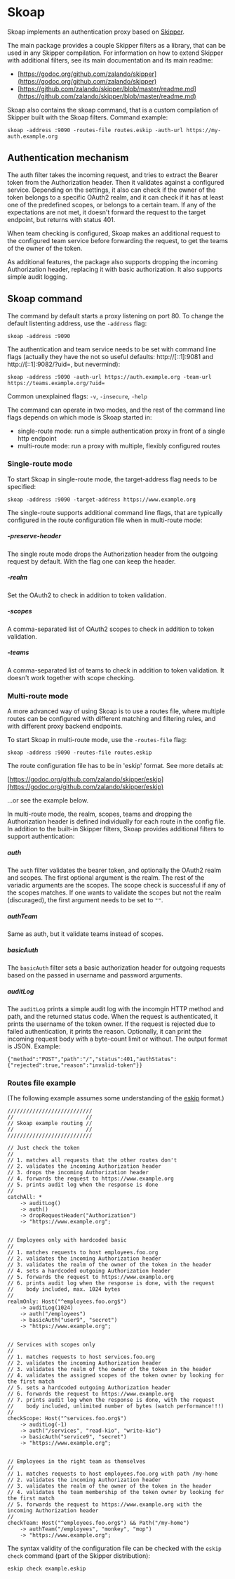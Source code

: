 # Skoap

Skoap implements an authentication proxy based on [Skipper](https://github.com/zalando/skipper).

The main package provides a couple Skipper filters as a library, that can be used in any Skipper compilation.
For information on how to extend Skipper with additional filters, see its main documentation and its main
readme:

- [https://godoc.org/github.com/zalando/skipper](https://godoc.org/github.com/zalando/skipper)
- [https://github.com/zalando/skipper/blob/master/readme.md](https://github.com/zalando/skipper/blob/master/readme.md)

Skoap also contains the skoap command, that is a custom compilation of Skipper built with the Skoap filters.
Command example:

```
skoap -address :9090 -routes-file routes.eskip -auth-url https://my-auth.example.org
```

## Authentication mechanism

The auth filter takes the incoming request, and tries to extract the Bearer token from the Authorization header.
Then it validates against a configured service. Depending on the settings, it also can check if the owner of the
token belongs to a specific OAuth2 realm, and it can check if it has at least one of the predefined scopes, or
belongs to a certain team. If any of the expectations are not met, it doesn't forward the request to the target
endpoint, but returns with status 401.

When team checking is configured, Skoap makes an additional request to the configured team service before
forwarding the request, to get the teams of the owner of the token.

As additional features, the package also supports dropping the incoming Authorization header, replacing it with
basic authorization. It also supports simple audit logging.

## Skoap command

The command by default starts a proxy listening on port 80. To change the default listenting address, use the
`-address` flag:

```
skoap -address :9090
```

The authentication and team service needs to be set with command line flags (actually they have
the not so useful defaults: http://[::1]:9081 and http://[::1]:9082/?uid=, but nevermind):

```
skoap -address :9090 -auth-url https://auth.example.org -team-url https://teams.example.org/?uid=
```

Common unexplained flags: `-v`, `-insecure`, `-help`

The command can operate in two modes, and the rest of the command line flags depends on which mode is Skoap
started in:

- single-route mode: run a simple authentication proxy in front of a single http endpoint
- multi-route mode: run a proxy with multiple, flexibly configured routes

### Single-route mode

To start Skoap in single-route mode, the target-address flag needs to be specified:

```
skoap -address :9090 -target-address https://www.example.org
```

The single-route supports additional command line flags, that are typically configured in the route
configuration file when in multi-route mode:

##### -preserve-header

The single route mode drops the Authorization header from the outgoing request by default. With the flag one can
keep the header.

##### -realm

Set the OAuth2 to check in addition to token validation.

##### -scopes

A comma-separated list of OAuth2 scopes to check in addition to token validation.

##### -teams

A comma-separated list of teams to check in addition to token validation. It doesn't work together with scope
checking.

### Multi-route mode

A more advanced way of using Skoap is to use a routes file, where multiple routes can be configured with
different matching and filtering rules, and with different proxy backend endpoints.

To start Skoap in multi-route mode, use the `-routes-file` flag:

```
skoap -address :9090 -routes-file routes.eskip
```

The route configuration file has to be in 'eskip' format. See more details at:

[https://godoc.org/github.com/zalando/skipper/eskip](https://godoc.org/github.com/zalando/skipper/eskip)

...or see the example below.

In multi-route mode, the realm, scopes, teams and dropping the Authorization header is defined individually for
each route in the config file. In addition to the built-in Skipper filters, Skoap provides additional filters to
support authentication:

##### auth

The `auth` filter validates the bearer token, and optionally the OAuth2 realm and scopes. The first optional
argument is the realm. The rest of the variadic arguments are the scopes. The scope check is successful if any
of the scopes matches. If one wants to validate the scopes but not the realm (discuraged), the first argument
needs to be set to `""`.

##### authTeam

Same as auth, but it validate teams instead of scopes.

##### basicAuth

The `basicAuth` filter sets a basic authorization header for outgoing requests based on the passed in username
and password arguments.

##### auditLog

The `auditLog` prints a simple audit log with the incomgin HTTP method and path, and the returned status code. When the
request is authenticated, it prints the username of the token owner. If the request is rejected due to failed
authentication, it prints the reason. Optionally, it can print the incoming request body with a byte-count
limit or without. The output format is JSON. Example:

```
{"method":"POST","path":"/","status":401,"authStatus":{"rejected":true,"reason":"invalid-token"}}
```

### Routes file example

(The following example assumes some understanding of the
[eskip](https://godoc.org/github.com/zalando/skipper/eskip) format.)

```
///////////////////////////
//                       //
// Skoap example routing //
//                       //
///////////////////////////

// Just check the token
//
// 1. matches all requests that the other routes don't
// 2. validates the incoming Authorization header
// 3. drops the incoming Authorization header
// 4. forwards the request to https://www.example.org
// 5. prints audit log when the response is done
//
catchAll: *
	-> auditLog()
	-> auth()
	-> dropRequestHeader("Authorization")
	-> "https://www.example.org";


// Employees only with hardcoded basic
//
// 1. matches requests to host employees.foo.org
// 2. validates the incoming Authorization header
// 3. validates the realm of the owner of the token in the header
// 4. sets a hardcoded outgoing Authorization header
// 5. forwards the request to https://www.example.org
// 6. prints audit log when the response is done, with the request
//    body included, max. 1024 bytes
//
realmOnly: Host("^employees.foo.org$")
	-> auditLog(1024)
	-> auth("/employees")
	-> basicAuth("user9", "secret")
	-> "https://www.example.org";


// Services with scopes only
//
// 1. matches requests to host services.foo.org
// 2. validates the incoming Authorization header
// 3. validates the realm of the owner of the token in the header
// 4. validates the assigned scopes of the token owner by looking for the first match
// 5. sets a hardcoded outgoing Authorization header
// 6. forwards the request to https://www.example.org
// 7. prints audit log when the response is done, with the request
//    body included, unlimited number of bytes (watch performance!!!)
//
checkScope: Host("^services.foo.org$")
	-> auditLog(-1)
	-> auth("/services", "read-kio", "write-kio")
	-> basicAuth("service9", "secret")
	-> "https://www.example.org";


// Employees in the right team as themselves
//
// 1. matches requests to host employees.foo.org with path /my-home
// 2. validates the incoming Authorization header
// 3. validates the realm of the owner of the token in the header
// 4. validates the team membership of the token owner by looking for the first match
// 5. forwards the request to https://www.example.org with the incoming Authorization header
//
checkTeam: Host("^employees.foo.org$") && Path("/my-home")
	-> authTeam("/employees", "monkey", "mop")
	-> "https://www.example.org";
```

The syntax validity of the configuration file can be checked with the `eskip check` command (part of the Skipper
distribution):

```
eskip check example.eskip
```
